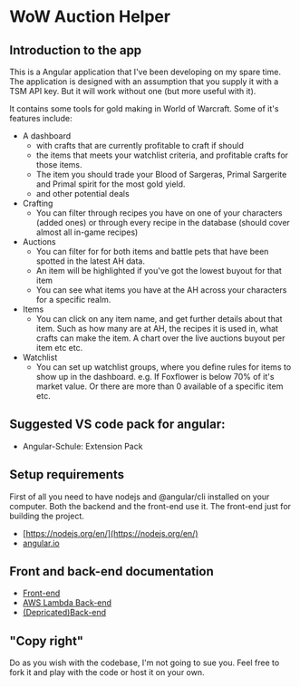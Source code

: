 # WoW Auction Helper
## Introduction to the app
This is a Angular application that I've been developing on my spare time. The application is designed with an assumption that you supply it with a TSM API key. But it will work without one (but more useful with it).

It contains some tools for gold making in World of Warcraft. Some of it's features include:
* A dashboard
  * with crafts that are currently profitable to craft if should
  * the items that meets your watchlist criteria, and profitable crafts for those items.
  * The item you should trade your Blood of Sargeras, Primal Sargerite and Primal spirit for the most gold yield.
  * and other potential deals
* Crafting
  * You can filter through recipes you have on one of your characters (added ones) or through every recipe in the database (should cover almost all in-game recipes)
* Auctions
  * You can filter for for both items and battle pets that have been spotted in the latest AH data.
  * An item will be highlighted if you've got the lowest buyout for that item
  * You can see what items you have at the AH across your characters for a specific realm.
* Items
  * You can click on any item name, and get further details about that item. Such as how many are at AH, the recipes it is used in, what crafts can make the item. A chart over the live auctions buyout per item etc etc.
* Watchlist
  * You can set up watchlist groups, where you define rules for items to show up in the dashboard. e.g. If Foxflower is below 70% of it's market value. Or there are more than 0 available of a specific item etc.

## Suggested VS code pack for angular:
* Angular-Schule: Extension Pack

## Setup requirements
First of all you need to have nodejs and @angular/cli installed on your computer. Both the backend and the front-end use it. The front-end just for building the project.
* [https://nodejs.org/en/](https://nodejs.org/en/)
* [angular.io](https://angular.io/guide/quickstart)

## Front and back-end documentation
* [Front-end](client/client.md)
* [AWS Lambda Back-end](server-lambda/lambda.md)
* [(Depricated)Back-end](server/node-server.md)


## "Copy right"
Do as you wish with the codebase, I'm not going to sue you. Feel free to fork it and play with the code or host it on your own.
